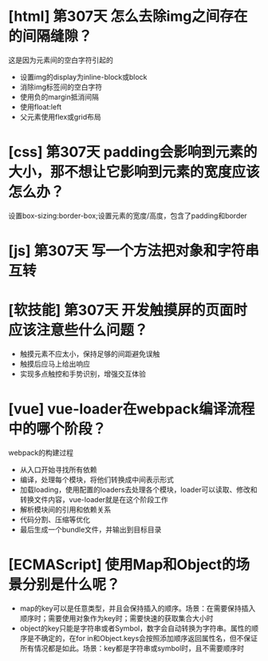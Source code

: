 # [html] 第307天 怎么去除img之间存在的间隔缝隙？

这是因为元素间的空白字符引起的
- 设置img的display为inline-block或block
- 消除img标签间的空白字符
- 使用负的margin抵消间隔
- 使用float:left
- 父元素使用flex或grid布局

# [css] 第307天 padding会影响到元素的大小，那不想让它影响到元素的宽度应该怎么办？

设置box-sizing:border-box;设置元素的宽度/高度，包含了padding和border

# [js] 第307天 写一个方法把对象和字符串互转 

# [软技能] 第307天 开发触摸屏的页面时应该注意些什么问题？

- 触摸元素不应太小，保持足够的间距避免误触
- 触摸后应马上给出响应
- 实现多点触控和手势识别，增强交互体验

# [vue] vue-loader在webpack编译流程中的哪个阶段？

webpack的构建过程
- 从入口开始寻找所有依赖
- 编译，处理每个模块，将他们转换成中间表示形式
- 加载loading，使用配置的loaders去处理各个模块，loader可以读取、修改和转换文件内容，vue-loader就是在这个阶段工作
- 解析模块间的引用和依赖关系
- 代码分割、压缩等优化
- 最后生成一个bundle文件，并输出到目标目录

# [ECMAScript] 使用Map和Object的场景分别是什么呢？

- map的key可以是任意类型，并且会保持插入的顺序。场景：在需要保持插入顺序时；需要使用对象作为key时；需要快速的获取集合大小时
- object的key只能是字符串或者Symbol，数字会自动转换为字符串。属性的顺序是不确定的，在for in和Object.keys会按照添加顺序返回属性名，但不保证所有情况都是如此。场景：key都是字符串或symbol时，且不需要顺序时
